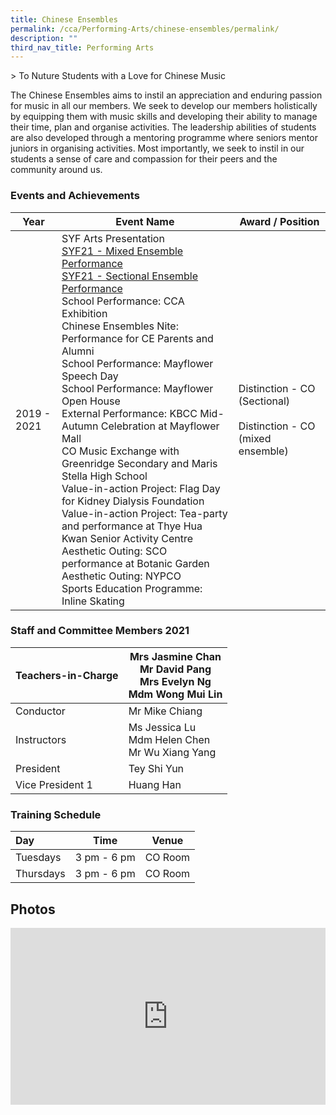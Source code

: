 ```yaml
---
title: Chinese Ensembles
permalink: /cca/Performing-Arts/chinese-ensembles/permalink/
description: ""
third_nav_title: Performing Arts
---
```

&gt; To Nuture Students with a Love for Chinese Music

 

The Chinese Ensembles aims to instil an appreciation and enduring passion for music in all our members. We seek to develop our members holistically by equipping them with music skills and developing their ability to manage their time, plan and organise activities. The leadership abilities of students are also developed through a mentoring programme where seniors mentor juniors in organising activities. Most importantly, we seek to instil in our students a sense of care and compassion for their peers and the community around us.

### Events and Achievements

<table>
<thead>
  <tr>
    <th>Year</th>
    <th>Event Name</th>
    <th>Award / Position</th>
  </tr>
</thead>
<tbody>
  <tr>
    <td>2019 - 2021</td>
    <td>SYF Arts Presentation<br><a rel="noopener noreferrer" target="_blank" href="https://www.youtube.com/watch?v=WUGmDuuWarI">SYF21 - Mixed Ensemble Performance</a><br><a rel="noopener noreferrer" target="_blank" href="https://www.youtube.com/watch?v=CUk9FP7JPf0">SYF21 - Sectional Ensemble Performance</a><br>School Performance: CCA Exhibition<br>Chinese Ensembles Nite: Performance for CE Parents and Alumni<br>School Performance: Mayflower Speech Day<br>School Performance: Mayflower Open House<br>External Performance: KBCC Mid-Autumn Celebration at Mayflower Mall<br>CO Music Exchange with Greenridge Secondary and Maris Stella High School<br>Value-in-action Project: Flag Day for Kidney Dialysis Foundation<br>Value-in-action Project: Tea-party and performance at Thye Hua Kwan Senior Activity Centre<br>Aesthetic Outing: SCO performance at Botanic Garden<br>Aesthetic Outing: NYPCO<br>Sports Education Programme: Inline Skating</td>
    <td>Distinction - CO (Sectional)<br><br>Distinction - CO (mixed ensemble)</td>
  </tr>
</tbody>
</table>

### Staff and Committee Members 2021

| Teachers-in-Charge 	| Mrs Jasmine Chan<br>Mr David Pang<br>Mrs Evelyn Ng <br> Mdm Wong Mui Lin	|
|---	|---	|
| Conductor 	| Mr Mike Chiang 	|
| Instructors 	| Ms Jessica Lu<br>Mdm Helen Chen<br>Mr Wu Xiang Yang 	|
| President 	| Tey Shi Yun 	|
| Vice President 1 	| Huang Han 	|

### Training Schedule

| Day 	| Time 	| Venue 	|
|:---	|---	|---	|
| Tuesdays 	| 3 pm - 6 pm 	| CO Room 	|
| Thursdays 	| 3 pm - 6 pm 	| CO Room 	|

Photos
------

<div style="position:relative;width:100%;padding-bottom: 56.25%;height: 0; overflow: hidden;"><iframe style="position: absolute; top: 0; left: 0; width: 100%; height: 100%;" frameborder="0" src="https://docs.google.com/presentation/d/e/2PACX-1vQIzJlll1fwp77WGLDpkEt_-f16SqR2a_82CEJUukQSQ9n5eo4GQxtyxEuOFbudxOSagAAcaRx39ubL/embed?start=true&amp;loop=true&amp;delayms=3000"></iframe></div>